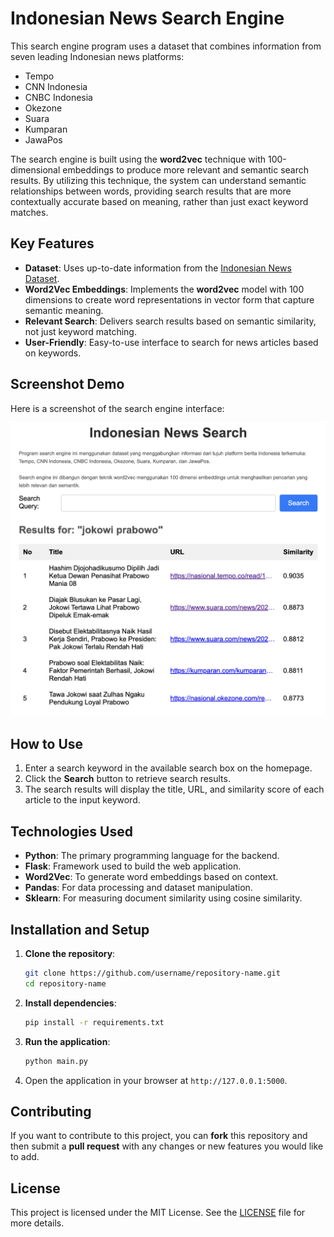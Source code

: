 # Indonesian News Search Engine

This search engine program uses a dataset that combines information from seven leading Indonesian news platforms:

- Tempo
- CNN Indonesia
- CNBC Indonesia
- Okezone
- Suara
- Kumparan
- JawaPos

The search engine is built using the **word2vec** technique with 100-dimensional embeddings to produce more relevant and semantic search results. By utilizing this technique, the system can understand semantic relationships between words, providing search results that are more contextually accurate based on meaning, rather than just exact keyword matches.

## Key Features
- **Dataset**:  Uses up-to-date information from the [Indonesian News Dataset](https://www.kaggle.com/datasets/iqbalmaulana/indonesian-news-dataset).
- **Word2Vec Embeddings**: Implements the **word2vec** model with 100 dimensions to create word representations in vector form that capture semantic meaning.
- **Relevant Search**: Delivers search results based on semantic similarity, not just keyword matching.
- **User-Friendly**: Easy-to-use interface to search for news articles based on keywords.

## Screenshot Demo
Here is a screenshot of the search engine interface:

![Search Engine Demo](assets/demo.png)

## How to Use
1. Enter a search keyword in the available search box on the homepage.
2. Click the **Search** button to retrieve search results.
3. The search results will display the title, URL, and similarity score of each article to the input keyword.

## Technologies Used
- **Python**: The primary programming language for the backend.
- **Flask**: Framework used to build the web application.
- **Word2Vec**: To generate word embeddings based on context.
- **Pandas**: For data processing and dataset manipulation.
- **Sklearn**: For measuring document similarity using cosine similarity.

## Installation and Setup
1. **Clone the repository**:
    ```bash
    git clone https://github.com/username/repository-name.git
    cd repository-name
    ```

2. **Install dependencies**:
    ```bash
    pip install -r requirements.txt
    ```

3. **Run the application**:
    ```bash
    python main.py
    ```

4. Open the application in your browser at `http://127.0.0.1:5000`.

## Contributing
If you want to contribute to this project, you can **fork** this repository and then submit a **pull request** with any changes or new features you would like to add.

## License
This project is licensed under the MIT License. See the [LICENSE](LICENSE) file for more details.
